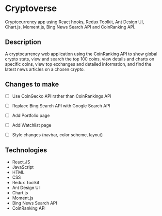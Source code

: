 # Cryptoverse
Cryptocurrency app using React hooks, Redux Toolkit, Ant Design UI, Chart.js, Moment.js, Bing News Search API and CoinRanking API.


## Description
A cryptocurrency web application using the CoinRanking API to show global crypto stats, view and search the top 100 coins, view details and charts on specific coins, view top exchanges and detailed information, and find the latest news articles on a chosen crypto.


## Changes to make
- [ ] Use CoinGecko API rather than CoinRankings API
- [ ] Replace Bing Search API with Google Search API
- [ ] Add Portfolio page
- [ ] Add Watchlist page
- [ ] Style changes (navbar, color scheme, layout)


## Technologies
* React.JS
* JavaScript
* HTML
* CSS
* Redux Toolkit
* Ant Design UI
* Chart.js
* Moment.js
* Bing News Search API
* CoinRanking API
